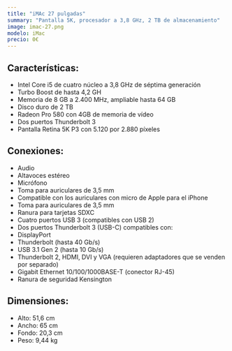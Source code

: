 ```yaml
---
title: "iMAc 27 pulgadas"
summary: "Pantalla 5K, procesador a 3,8 GHz, 2 TB de almacenamiento"
image: imac-27.png
modelo: iMac
precio: 0€
---
```


## Características:

  - Intel Core i5 de cuatro núcleo a 3,8 GHz de séptima generación
  - Turbo Boost de hasta 4,2 GH
  - Memoria de 8 GB a 2.400 MHz, ampliable hasta 64 GB
  - Disco duro de 2 TB
  - Radeon Pro 580 con 4GB de memoria de vídeo
  - Dos puertos Thunderbolt 3
  - Pantalla Retina 5K P3 con 5.120 por 2.880 píxeles

## Conexiones:

  - Audio
  - Altavoces estéreo
  - Micrófono
  - Toma para auriculares de 3,5 mm
  - Compatible con los auriculares con micro de Apple para el iPhone
  - Toma para auriculares de 3,5 mm
  - Ranura para tarjetas SDXC
  - Cuatro puertos USB 3 (compatibles con USB 2)
  - Dos puertos Thunderbolt 3 (USB-C) compatibles con:
  - DisplayPort
  - Thunderbolt (hasta 40 Gb/s)
  - USB 3.1 Gen 2 (hasta 10 Gb/s)
  - Thunderbolt 2, HDMI, DVI y VGA (requieren adaptadores que se venden por separado)
  - Gigabit Ethernet 10/100/1000BASE-T (conector RJ-45)
  - Ranura de seguridad Kensington

## Dimensiones:

  - Alto: 51,6 cm
  - Ancho: 65 cm
  - Fondo: 20,3 cm
  - Peso: 9,44 kg

